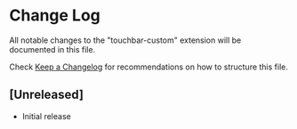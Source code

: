 # Change Log

All notable changes to the "touchbar-custom" extension will be documented in this file.

Check [Keep a Changelog](http://keepachangelog.com/) for recommendations on how to structure this file.

## [Unreleased]

- Initial release